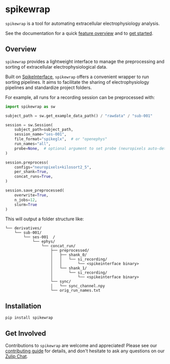 # spikewrap

``spikewrap`` is a tool for automating extracellular electrophysiology analysis.

See the documentation for a quick
[feature overview](https://spikewrap.neuroinformatics.dev/gallery_builds/get_started/feature_overview.html)
and to [get started](https://spikewrap.neuroinformatics.dev/get_started/index.html).

## Overview

``spikewrap`` provides a lightweight interface to manage the preprocessing and sorting 
of extracellular electrophysiological data. 

Built on [SpikeInterface](https://spikeinterface.readthedocs.io/en/stable/api.html), ``spikewrap`` offers a convenient wrapper
to run sorting pipelines. It aims to facilitate the sharing of electrophysiology pipelines and standardize project folders.

For example, all runs for a recording session can be preprocessed with:

```python
import spikewrap as sw

subject_path = sw.get_example_data_path() / "rawdata" / "sub-001"

session = sw.Session(
    subject_path=subject_path,
    session_name="ses-001",
    file_format="spikeglx",  # or "openephys"
    run_names="all",
    probe=None,  # optional argument to set probe (neuropixels auto-detected)
)

session.preprocess(
    configs="neuropixels+kilosort2_5",
    per_shank=True,
    concat_runs=True,
)

session.save_preprocessed(
    overwrite=True,
    n_jobs=12,
    slurm=True
)
```

This will output a folder structure like:

```
└── derivatives/
    └── sub-001/
        └── ses-001  /
            └── ephys/
                └── concat_run/
                    ├── preprocessed/
                    │   ├── shank_0/
                    │   │   └── si_recording/
                    │   │       └── <spikeinterface binary>
                    │   └── shank_1/
                    │       └── si_recording/
                    │           └── <spikeinterface binary> 
                    └── sync/
                    │   └── sync_channel.npy
                    └── orig_run_names.txt
```                   

## Installation

``pip install spikewrap`` 

## Get Involved

Contributions to ``spikewrap`` are welcome and appreciated! Please see our [contributing guide](https://spikewrap.neuroinformatics.dev/community/contributing_guide.html) for details, and don't hesitate to ask any questions on our [Zulip Chat](https://neuroinformatics.zulipchat.com/#narrow/stream/406002-Spikewrap).
